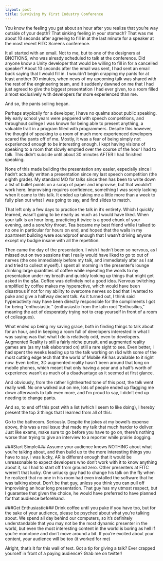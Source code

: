 ```yaml
---
layout: post
title: Surviving My First Industry Conference
---
```


You know the feeling you get about an hour after you realize that you’re way outside of your depth? That sinking feeling in your stomach? That was me about 10 seconds after agreeing to fill in at the last minute for a speaker at the most recent FITC Screens conference.

It all started with an email. Not to me, but to one of the designers at BNOTIONS, who was already scheduled to talk at the conference. Did anyone know a Unity developer that would be willing to fill in for a cancelled speaker? About 10 seconds after the email was sent, I had sent an email back saying that I would fill in. I wouldn’t begin crapping my pants for at least another 30 minutes, when news of my upcoming talk was shared with the rest of the engineering team, and it suddenly dawned on me that I had just agreed to give the biggest presentation I had ever given, to a room filled almost exclusively with developers far more experienced than me.

And so, the pants soiling began.

Perhaps atypically for a developer, I have no qualms about public speaking. My early school years were peppered with speech competitions, and throughout college I was known for being able to present anything, a valuable trait in a program filled with programmers. Despite this however, the thought of speaking to a room of much more experienced developers scared the pants off of me. Mostly, it was a fear of being simply not experienced enough to be interesting enough. I kept having visions of speaking to a room that slowly emptied over the course of the hour I had to talk. This didn’t subside until about 30 minutes AFTER I had finished speaking.

None of this made building the presentation any easier, especially since I hadn’t actually written a presentation since my last speech competition (the eighth grade). My standard MO for talks since then has been to write down a list of bullet points on a scrap of paper and improvise, but that wouldn’t work here. Improvising requires confidence, something I was sorely lacking when it came to this talk. It ended up taking me a little more than a week to fully plan out what I was going to say, and find slides to match.

That left only a few days to practice the talk in it’s entirety. Which I quickly learned, wasn’t going to be nearly as much as I would have liked. When your talk is an hour long, practicing it twice is a good chunk of your evening, and a sore/dry throat. Tea became my best friend while i talked to no one in particular for hours on end, and hoped that the walls in my apartment building were soundproof enough that I wasn’t driving anyone except my budgie insane with all the repetition.

Then came the day of the presentation. I wish I hadn’t been so nervous, as I missed out on two sessions that I really would have liked to go to out of nerves (the one immediately before my talk, and immediately after as I sat and tried to collect myself). I spent all morning in the presenter’s lounge drinking large quantities of coffee while repeating the words to my presentation under my breath and quickly looking up things that might get asked in the q&a. Coffee was definitely not a good idea. Nervous twitching amplified by coffee makes my hyperactive, which would have been disastrous if not for my ability to overcome nerves so bad that I wanted to puke and give a halfway decent talk. As it turned out, I think said hyperactivity may have been directly responsible for the compliments I got for being “enthusiastic.” (enthusiastic from the latin root “Enthusilius,” meaning the act of desperately trying not to crap yourself in front of a room of colleagues).

What ended up being my saving grace, both in finding things to talk about for an hour, and in keeping a room full of developers interested in what I was saying was that what I do is relatively odd, even to developers. Augmented Reality is still a fairly niche pursuit, and augmented reality games are (as my talk elaborated on) still a rare sight to see. Even better, I had spent the weeks leading up to the talk working on r&d with some of the most cutting edge tech that the world of Mobile AR has available to it right now. Even better, 3D augmented reality hasn’t been around that long on mobile phones, which meant that only having a year and a half’s worth of experience wasn’t as much of a disadvantage as it seemed at first glance.

And obviously, from the rather lighthearted tone of this post, the talk went really well. No one walked out on me, lots of people ended up flagging me down afterwards to talk even more, and I’m proud to say, I didn’t end up needing to change pants.

And so, to end off this post with a list (which I seem to like doing), I hereby present the top 3 things that I learned from all of this:

Go to the bathroom. Seriously.
Despite the jokes at my bowel’s expense above, this was a real issue that made my talk that much harder to deliver. Just like exams, make sure to go before you have to go on, there’s nothing worse than trying to give an interview to a reporter while prairie dogging.

###Start Simple###
Assume your audience knows NOTHING about what you’re talking about, and then build up to the more interesting things you have to say. I was lucky, AR is different enough that it would be unreasonable to expect developers who don’t work with it to know anything about it, so I had to start off from ground zero. Other presenters at FITC weren’t that lucky. One unlucky guy had to change his talk on the fly when he realized that no one in his room had even installed the software that he was talking about. Don’t be that guy, unless you think you can pull off improvising an hour long presentation. That guy has my utmost respect, but I guarantee that given the choice, he would have preferred to have planned for that audience beforehand.

###Get Enthusiastic###
Drink coffee until you puke if you have too, but for the sake of your audience, please be psyched about what you’re talking about. We spend all day behind our computers, so it’s definitely understandable that you may not be the most dynamic presenter in the world, but even the most interesting content in the world is boring as hell if you’re monotone and don’t move around a bit. If you’re excited about your content, your audience will be too  (it worked for me)

Alright, that’s it for this wall of text. Got a tip for giving a talk? Ever crapped yourself in front of a paying audience? Grab me on twitter!